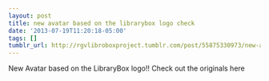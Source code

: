```yaml
---
layout: post
title: new avatar based on the librarybox logo check
date: '2013-07-19T11:20:18-05:00'
tags: []
tumblr_url: http://rgvlibroboxproject.tumblr.com/post/55875330973/new-avatar-based-on-the-librarybox-logo-check
---
```

New Avatar based on the LibraryBox logo!! Check out the originals here
